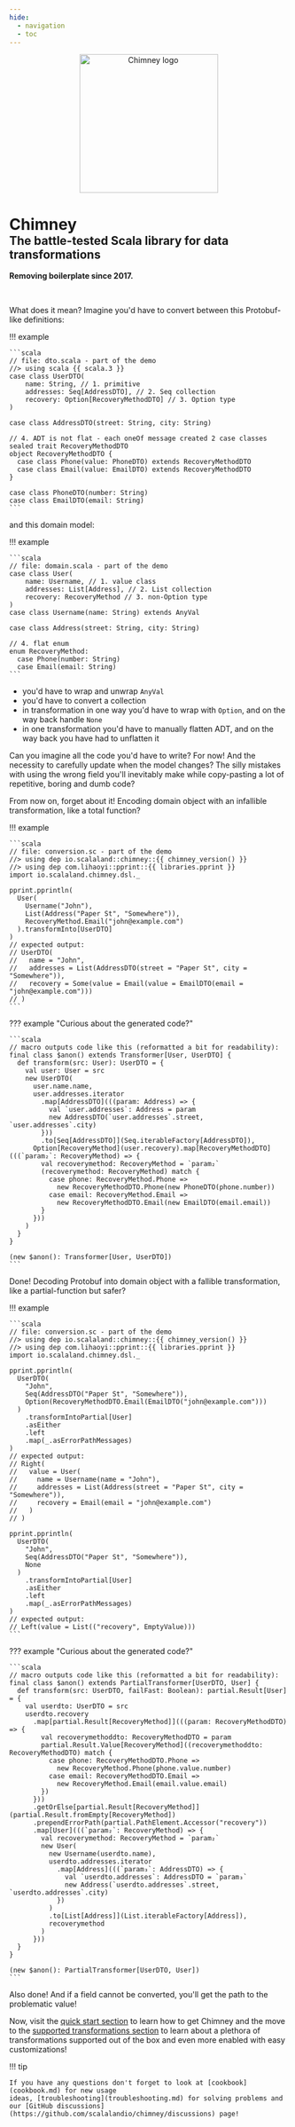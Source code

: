 ```yaml
---
hide:
  - navigation
  - toc
---
```


<p style="text-align: center"><img src="https://raw.githubusercontent.com/scalalandio/chimney/{{ git.commit }}/gfx/chimney-logo-circle-matching.svg" alt="Chimney logo" style="height: 250px" /></p>

<h1 style="margin-bottom:0">Chimney</h1>
<h2 style="margin-top:0">The battle-tested Scala library for data transformations</h2>

**Removing boilerplate since 2017.**

<br/>

What does it mean? Imagine you'd have to convert between this Protobuf-like definitions:

!!! example

    ```scala
    // file: dto.scala - part of the demo
    //> using scala {{ scala.3 }}
    case class UserDTO(
        name: String, // 1. primitive
        addresses: Seq[AddressDTO], // 2. Seq collection
        recovery: Option[RecoveryMethodDTO] // 3. Option type
    )

    case class AddressDTO(street: String, city: String)

    // 4. ADT is not flat - each oneOf message created 2 case classes
    sealed trait RecoveryMethodDTO
    object RecoveryMethodDTO {
      case class Phone(value: PhoneDTO) extends RecoveryMethodDTO
      case class Email(value: EmailDTO) extends RecoveryMethodDTO
    }

    case class PhoneDTO(number: String)
    case class EmailDTO(email: String)
    ```

and this domain model:

!!! example

    ```scala
    // file: domain.scala - part of the demo
    case class User(
        name: Username, // 1. value class
        addresses: List[Address], // 2. List collection
        recovery: RecoveryMethod // 3. non-Option type
    )
    case class Username(name: String) extends AnyVal

    case class Address(street: String, city: String)

    // 4. flat enum
    enum RecoveryMethod:
      case Phone(number: String)
      case Email(email: String)
    ```

  - you'd have to wrap and unwrap `AnyVal`
  - you'd have to convert a collection
  - in transformation in one way you'd have to wrap with `Option`, and on the way back handle `None`
  - in one transformation you'd have to manually flatten ADT, and on the way back you have had to unflatten it

Can you imagine all the code you'd have to write? For now! And the necessity to carefully update when the model changes?
The silly mistakes with using the wrong field you'll inevitably make while copy-pasting a lot of repetitive, boring
and dumb code?

From now on, forget about it! Encoding domain object with an infallible transformation, like a total function?

!!! example

    ```scala
    // file: conversion.sc - part of the demo
    //> using dep io.scalaland::chimney::{{ chimney_version() }}
    //> using dep com.lihaoyi::pprint::{{ libraries.pprint }}
    import io.scalaland.chimney.dsl._

    pprint.pprintln(
      User(
        Username("John"),
        List(Address("Paper St", "Somewhere")),
        RecoveryMethod.Email("john@example.com")
      ).transformInto[UserDTO]
    )
    // expected output:
    // UserDTO(
    //   name = "John",
    //   addresses = List(AddressDTO(street = "Paper St", city = "Somewhere")),
    //   recovery = Some(value = Email(value = EmailDTO(email = "john@example.com")))
    // )
    ```

??? example "Curious about the generated code?"

    ```scala
    // macro outputs code like this (reformatted a bit for readability):
    final class $anon() extends Transformer[User, UserDTO] {
      def transform(src: User): UserDTO = {
        val user: User = src
        new UserDTO(
          user.name.name,
          user.addresses.iterator
            .map[AddressDTO](((param: Address) => {
              val `user.addresses`: Address = param
              new AddressDTO(`user.addresses`.street, `user.addresses`.city)
            }))
            .to[Seq[AddressDTO]](Seq.iterableFactory[AddressDTO]),
          Option[RecoveryMethod](user.recovery).map[RecoveryMethodDTO](((`param₂`: RecoveryMethod) => {
            val recoverymethod: RecoveryMethod = `param₂`
            (recoverymethod: RecoveryMethod) match {
              case phone: RecoveryMethod.Phone =>
                new RecoveryMethodDTO.Phone(new PhoneDTO(phone.number))
              case email: RecoveryMethod.Email =>
                new RecoveryMethodDTO.Email(new EmailDTO(email.email))
            }
          }))
        )
      }
    }

    (new $anon(): Transformer[User, UserDTO])
    ```

Done! Decoding Protobuf into domain object with a fallible transformation, like a partial-function but safer?

!!! example

    ```scala
    // file: conversion.sc - part of the demo
    //> using dep io.scalaland::chimney::{{ chimney_version() }}
    //> using dep com.lihaoyi::pprint::{{ libraries.pprint }}
    import io.scalaland.chimney.dsl._

    pprint.pprintln(
      UserDTO(
        "John",
        Seq(AddressDTO("Paper St", "Somewhere")),
        Option(RecoveryMethodDTO.Email(EmailDTO("john@example.com")))
      )
        .transformIntoPartial[User]
        .asEither
        .left
        .map(_.asErrorPathMessages)
    )
    // expected output:
    // Right(
    //   value = User(
    //     name = Username(name = "John"),
    //     addresses = List(Address(street = "Paper St", city = "Somewhere")),
    //     recovery = Email(email = "john@example.com")
    //   )
    // )

    pprint.pprintln(
      UserDTO(
        "John",
        Seq(AddressDTO("Paper St", "Somewhere")),
        None
      )
        .transformIntoPartial[User]
        .asEither
        .left
        .map(_.asErrorPathMessages)
    )
    // expected output:
    // Left(value = List(("recovery", EmptyValue)))
    ```

??? example "Curious about the generated code?"

    ```scala
    // macro outputs code like this (reformatted a bit for readability):
    final class $anon() extends PartialTransformer[UserDTO, User] {
      def transform(src: UserDTO, failFast: Boolean): partial.Result[User] = {
        val userdto: UserDTO = src
        userdto.recovery
          .map[partial.Result[RecoveryMethod]](((param: RecoveryMethodDTO) => {
            val recoverymethoddto: RecoveryMethodDTO = param
            partial.Result.Value[RecoveryMethod]((recoverymethoddto: RecoveryMethodDTO) match {
              case phone: RecoveryMethodDTO.Phone =>
                new RecoveryMethod.Phone(phone.value.number)
              case email: RecoveryMethodDTO.Email =>
                new RecoveryMethod.Email(email.value.email)
            })
          }))
          .getOrElse[partial.Result[RecoveryMethod]](partial.Result.fromEmpty[RecoveryMethod])
          .prependErrorPath(partial.PathElement.Accessor("recovery"))
          .map[User](((`param₂`: RecoveryMethod) => {
            val recoverymethod: RecoveryMethod = `param₂`
            new User(
              new Username(userdto.name),
              userdto.addresses.iterator
                .map[Address](((`param₃`: AddressDTO) => {
                  val `userdto.addresses`: AddressDTO = `param₃`
                  new Address(`userdto.addresses`.street, `userdto.addresses`.city)
                })
              )
              .to[List[Address]](List.iterableFactory[Address]),
              recoverymethod
            )
          }))
      }
    }

    (new $anon(): PartialTransformer[UserDTO, User])
    ```

Also done! And if a field cannot be converted, you'll get the path to the problematic value!

Now, visit the [quick start section](quickstart.md) to learn how to get Chimney and the move
to the [supported transformations section](supported-transformations.md) to learn about a plethora of transformations
supported out of the box and even more enabled with easy customizations!

!!! tip

    If you have any questions don't forget to look at [cookbook](cookbook.md) for new usage
    ideas, [troubleshooting](troubleshooting.md) for solving problems and
    our [GitHub discussions](https://github.com/scalalandio/chimney/discussions) page! 
